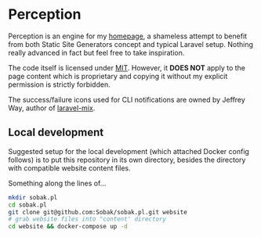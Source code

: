 # Perception

Perception is an engine for my [homepage], a shameless attempt to benefit from both
Static Site Generators concept and typical Laravel setup. Nothing really advanced
in fact but feel free to take inspiration.

The code itself is licensed under [MIT](LICENSE.md). However, it **DOES NOT** apply
to the page content which is proprietary and copying it without my explicit permission
is strictly forbidden.

The success/failure icons used for CLI notifications are owned by Jeffrey Way, author
of [laravel-mix](https://github.com/JeffreyWay/laravel-mix).

## Local development

Suggested setup for the local development (which attached Docker config follows) is to put
this repository in its own directory, besides the directory with compatible website content
files.

Something along the lines of...

```sh
mkdir sobak.pl
cd sobak.pl
git clone git@github.com:Sobak/sobak.pl.git website
# grab website files into "content' directory
cd website && docker-compose up -d
```

[homepage]: http://sobak.pl
